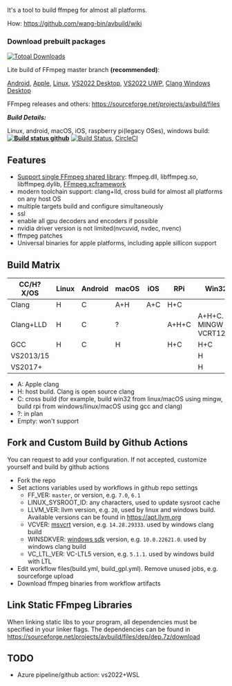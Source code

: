 It's a tool to build ffmpeg for almost all platforms.

How: https://github.com/wang-bin/avbuild/wiki

### Download prebuilt packages

[![Totoal Downloads](https://img.shields.io/sourceforge/dt/avbuild)](https://sourceforge.net/projects/avbuild/files)


Lite build of FFmpeg master branch **(recommended)**:

[Android](https://sourceforge.net/projects/avbuild/files/android/ffmpeg-master-android-lite.tar.xz/download), [Apple](https://sourceforge.net/projects/avbuild/files/xcframework/FFmpeg.xcframework-master-lite.tar.xz/download), [Linux](https://sourceforge.net/projects/avbuild/files/linux/ffmpeg-master-linux-clang-lite.tar.xz/download), [VS2022 Desktop](https://sourceforge.net/projects/avbuild/files/windows-desktop/ffmpeg-master-windows-desktop-vs2022-lite.7z/download), [VS2022 UWP](https://sourceforge.net/projects/avbuild/files/uwp/ffmpeg-master-uwp-vs2022-lite.7z/download), [Clang Windows Desktop](https://sourceforge.net/projects/avbuild/files/windows-desktop/ffmpeg-master-windows-desktop-clang-lite.tar.xz/download)

FFmpeg releases and others: https://sourceforge.net/projects/avbuild/files

***Build Details:***

Linux, android, macOS, iOS, raspberry pi(legacy OSes), windows build:**[![Build status github](https://github.com/wang-bin/avbuild/workflows/Build/badge.svg)](https://github.com/wang-bin/avbuild/actions)** [![Build Status](https://dev.azure.com/kb137035/github/_apis/build/status/wang-bin.avbuild?branchName=master)](https://dev.azure.com/kb137035/github/_build/latest?definitionId=5&branchName=master), [CircleCI](https://circleci.com/gh/wang-bin/avbuild)

## Features

- [Support single FFmpeg shared library](tools/mklibffmpeg.sh): ffmpeg.dll, libffmpeg.so, libffmpeg.dylib, [FFmpeg.xcframework](https://sourceforge.net/projects/avbuild/files/xcframework)
- modern toolchain support: clang+lld, cross build for almost all platforms on any host OS
- multiple targets build and configure simultaneously
- ssl
- enable all gpu decoders and encoders if possible
- nvidia driver version is not limited(nvcuvid, nvdec, nvenc)
- ffmpeg patches
- Universal binaries for apple platforms, including apple sillicon support

## Build Matrix

| CC/H?X/OS | Linux | Android | macOS | iOS  | RPi   | Win32                          | WinStore | WinPhone |
| --------- | ----- | ------- | ----- | ---- | ----- | ------------------------------ | -------- | -------- |
| Clang     | H     | C       | A+H   | A+C  | H+C   |                                |          |          |
| Clang+LLD | H     | C       | ?     |      | A+H+C | A+H+C. <br />MINGW or VCRT120+ | A+H+C    | A+C      |
| GCC       | H     | C       | H     |      | H+C   | H+C                            |          |          |
| VS2013/15 |       |         |       |      |       | H                              | H        | C        |
| VS2017+   |       |         |       |      |       | H                              | H        |          |


- A: Apple clang
- H: host build. Clang is open source clang
- C: cross build (for example, build win32 from linux/macOS using mingw, build rpi from windows/linux/macOS using gcc and clang)
- ?: in plan
- Empty: won't support

## Fork and Custom Build by Github Actions
You can request to add your configuration. If not accepted, customize yourself and build by github actions
- Fork the repo
- Set actions variables used by workflows in github repo settings
    - FF_VER: `master`, or version, e.g. `7.0`, `6.1`
    - LINUX_SYSROOT_ID: any characters, used to update sysroot cache
    - LLVM_VER: llvm version, e.g. `20`, used by linux and windows build. Available versions can be found in https://apt.llvm.org
    - VCVER: [msvcrt](https://sourceforge.net/projects/avbuild/files/dep/msvcrt-dev.7z/download) version, e.g. `14.28.29333`. used by windows clang build
    - WINSDKVER: [windows sdk](https://sourceforge.net/projects/avbuild/files/dep/winsdk.7z/download) version, e.g. `10.0.22621.0`. used by windows clang build
    - VC_LTL_VER: VC-LTL5 version, e.g. `5.1.1`. used by windows build with LTL
- Edit workflow files(build.yml, build_gpl.yml). Remove unused jobs, e.g. sourceforge upload
- Download ffmpeg binaries from workflow artifacts

## Link Static FFmpeg Libraries
When linking static libs to your program, all dependencies must be specified in your linker flags. The dependencies can be found in https://sourceforge.net/projects/avbuild/files/dep/dep.7z/download

## TODO
- Azure pipeline/github action: vs2022+WSL
